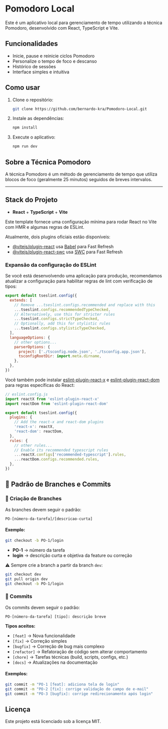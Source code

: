 # Pomodoro Local

Este é um aplicativo local para gerenciamento de tempo utilizando a técnica Pomodoro, desenvolvido com React, TypeScript e Vite.

## Funcionalidades

- Inicie, pause e reinicie ciclos Pomodoro
- Personalize o tempo de foco e descanso
- Histórico de sessões
- Interface simples e intuitiva

## Como usar

1. Clone o repositório:
   ```bash
   git clone https://github.com/bernardo-kra/Pomodoro-Local.git
   ```
2. Instale as dependências:
   ```bash
   npm install
   ```
3. Execute o aplicativo:
   ```bash
   npm run dev
   ```

## Sobre a Técnica Pomodoro

A técnica Pomodoro é um método de gerenciamento de tempo que utiliza blocos de foco (geralmente 25 minutos) seguidos de breves intervalos.

---

## Stack do Projeto

- **React** + **TypeScript** + **Vite**

Este template fornece uma configuração mínima para rodar React no Vite com HMR e algumas regras de ESLint.

Atualmente, dois plugins oficiais estão disponíveis:

- [@vitejs/plugin-react](https://github.com/vitejs/vite-plugin-react/blob/main/packages/plugin-react) usa [Babel](https://babeljs.io/) para Fast Refresh
- [@vitejs/plugin-react-swc](https://github.com/vitejs/vite-plugin-react/blob/main/packages/plugin-react-swc) usa [SWC](https://swc.rs/) para Fast Refresh

### Expansão da configuração do ESLint

Se você está desenvolvendo uma aplicação para produção, recomendamos atualizar a configuração para habilitar regras de lint com verificação de tipos:

```js
export default tseslint.config({
  extends: [
    // Remove ...tseslint.configs.recommended and replace with this
    ...tseslint.configs.recommendedTypeChecked,
    // Alternatively, use this for stricter rules
    ...tseslint.configs.strictTypeChecked,
    // Optionally, add this for stylistic rules
    ...tseslint.configs.stylisticTypeChecked,
  ],
  languageOptions: {
    // other options...
    parserOptions: {
      project: ['./tsconfig.node.json', './tsconfig.app.json'],
      tsconfigRootDir: import.meta.dirname,
    },
  },
})
```

Você também pode instalar [eslint-plugin-react-x](https://github.com/Rel1cx/eslint-react/tree/main/packages/plugins/eslint-plugin-react-x) e [eslint-plugin-react-dom](https://github.com/Rel1cx/eslint-react/tree/main/packages/plugins/eslint-plugin-react-dom) para regras específicas do React:

```js
// eslint.config.js
import reactX from 'eslint-plugin-react-x'
import reactDom from 'eslint-plugin-react-dom'

export default tseslint.config({
  plugins: {
    // Add the react-x and react-dom plugins
    'react-x': reactX,
    'react-dom': reactDom,
  },
  rules: {
    // other rules...
    // Enable its recommended typescript rules
    ...reactX.configs['recommended-typescript'].rules,
    ...reactDom.configs.recommended.rules,
  },
})
```

## 🚀 Padrão de Branches e Commits

### 📂 Criação de Branches

As branches devem seguir o padrão:

```
PO-[número-da-tarefa]/[descricao-curta]
```

#### Exemplo:
```bash
git checkout -b PO-1/login
```
- **PO-1** → número da tarefa
- **login** → descrição curta e objetiva da feature ou correção

⚠️ Sempre crie a branch a partir da branch `dev`:

```bash
git checkout dev
git pull origin dev
git checkout -b PO-1/login
```

### 📝 Commits

Os commits devem seguir o padrão:

```
PO-[número-da-tarefa] [tipo]: descrição breve
```

**Tipos aceitos:**
- `[feat]` → Nova funcionalidade
- `[fix]` → Correção simples
- `[bugfix]` → Correção de bug mais complexo
- `[refactor]` → Refatoração de código sem alterar comportamento
- `[chore]` → Tarefas técnicas (build, scripts, configs, etc.)
- `[docs]` → Atualizações na documentação

#### Exemplos:
```bash
git commit -m "PO-1 [feat]: adiciona tela de login"
git commit -m "PO-2 [fix]: corrige validação do campo de e-mail"
git commit -m "PO-3 [bugfix]: corrige redirecionamento após login"
```

## Licença

Este projeto está licenciado sob a licença MIT.
